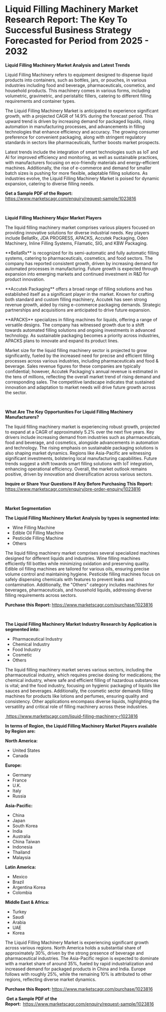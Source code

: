 <p><h1>Liquid Filling Machinery Market Research Report: The Key To Successful Business Strategy Forecasted for Period from 2025 - 2032</h1></p><p><strong>Liquid Filling Machinery Market Analysis and Latest Trends</strong></p>
<p><p>Liquid Filling Machinery refers to equipment designed to dispense liquid products into containers, such as bottles, jars, or pouches, in various industries including food and beverage, pharmaceuticals, cosmetics, and household products. This machinery comes in various forms, including volumetric, gravimetric, and peristaltic fillers, catering to different filling requirements and container types.</p><p>The Liquid Filling Machinery Market is anticipated to experience significant growth, with a projected CAGR of 14.9% during the forecast period. This upward trend is driven by increasing demand for packaged liquids, rising automation in manufacturing processes, and advancements in filling technologies that enhance efficiency and accuracy. The growing consumer preference for convenient packaging, along with stringent regulatory standards in sectors like pharmaceuticals, further boosts market prospects.</p><p>Latest trends include the integration of smart technologies such as IoT and AI for improved efficiency and monitoring, as well as sustainable practices, with manufacturers focusing on eco-friendly materials and energy-efficient machines. Additionally, the rise of e-commerce and demand for smaller batch sizes is pushing for more flexible, adaptable filling solutions. As industries evolve, the Liquid Filling Machinery Market is poised for dynamic expansion, catering to diverse filling needs.</p></p>
<p><strong>Get a Sample PDF of the Report:&nbsp;</strong> <a href="https://www.marketscagr.com/enquiry/request-sample/1023816?utm_campaign=1948&utm_medium=2&utm_source=Github&utm_content=ia&utm_term=16042025&utm_id=liquid-filling-machinery">https://www.marketscagr.com/enquiry/request-sample/1023816</a></p>
<p>&nbsp;</p>
<p><strong>Liquid Filling Machinery Major Market Players</strong></p>
<p><p>The liquid filling machinery market comprises various players focused on providing innovative solutions for diverse industrial needs. Key players include BellatRx, JDA PROGRESS, APACKS, Accutek Packaging, Oden Machinery, Inline Filling Systems, Filamatic, SIG, and KBW Packaging.</p><p>**BellatRx** is recognized for its semi-automatic and fully automatic filling systems, catering to pharmaceuticals, cosmetics, and food sectors. The company has reported consistent growth, driven by increasing demand for automated processes in manufacturing. Future growth is expected through expansion into emerging markets and continued investment in R&D for product innovation.</p><p>**Accutek Packaging** offers a broad range of filling solutions and has established itself as a significant player in the market. Known for crafting both standard and custom filling machinery, Accutek has seen strong revenue growth, aided by rising e-commerce packaging demands. Strategic partnerships and acquisitions are anticipated to drive future expansion.</p><p>**APACKS** specializes in filling machines for liquids, offering a range of versatile designs. The company has witnessed growth due to a shift towards automated filling solutions and ongoing investments in advanced technology. As sustainable packaging becomes a priority across industries, APACKS plans to innovate and expand its product lines.</p><p>Market size for the liquid filling machinery sector is projected to grow significantly, fueled by the increased need for precise and efficient filling processes across various industries, including pharmaceuticals and food & beverage. Sales revenue figures for these companies are typically confidential; however, Accutek Packaging's annual revenue is estimated in the tens of millions, reflecting the overall market trend of rising demand and corresponding sales. The competitive landscape indicates that sustained innovation and adaptation to market needs will drive future growth across the sector.</p></p>
<p>&nbsp;</p>
<p><strong>What Are The Key Opportunities For Liquid Filling Machinery Manufacturers?</strong></p>
<p><p>The liquid filling machinery market is experiencing robust growth, projected to expand at a CAGR of approximately 5.2% over the next five years. Key drivers include increasing demand from industries such as pharmaceuticals, food and beverage, and cosmetics, alongside advancements in automation and technology. The rising emphasis on sustainable packaging solutions is also shaping market dynamics. Regions like Asia-Pacific are witnessing significant investments, bolstering local manufacturing capabilities. Future trends suggest a shift towards smart filling solutions with IoT integration, enhancing operational efficiency. Overall, the market outlook remains positive, driven by innovation and diversification across various sectors.</p></p>
<p><strong>Inquire or Share Your Questions If Any Before Purchasing This Report:</strong> <a href="https://www.marketscagr.com/enquiry/pre-order-enquiry/1023816?utm_campaign=1948&utm_medium=2&utm_source=Github&utm_content=ia&utm_term=16042025&utm_id=liquid-filling-machinery">https://www.marketscagr.com/enquiry/pre-order-enquiry/1023816</a></p>
<p>&nbsp;</p>
<p><strong>Market Segmentation</strong></p>
<p><strong>The Liquid Filling Machinery Market Analysis by types is segmented into:</strong></p>
<p><ul><li>Wine Filling Machine</li><li>Edible Oil Filling Machine</li><li>Pesticide Filling Machine</li><li>Others</li></ul></p>
<p><p>The liquid filling machinery market comprises several specialized machines designed for different liquids and industries. Wine filling machines efficiently fill bottles while minimizing oxidation and preserving quality. Edible oil filling machines are tailored for various oils, ensuring precise volume control and maintaining hygiene. Pesticide filling machines focus on safely dispensing chemicals with features to prevent leaks and contamination. Additionally, the "Others" category includes machines for beverages, pharmaceuticals, and household liquids, addressing diverse filling requirements across sectors.</p></p>
<p><strong>Purchase this Report:&nbsp;</strong><a href="https://www.marketscagr.com/purchase/1023816?utm_campaign=1948&utm_medium=2&utm_source=Github&utm_content=ia&utm_term=16042025&utm_id=liquid-filling-machinery">https://www.marketscagr.com/purchase/1023816</a></p>
<p>&nbsp;</p>
<p><strong>The Liquid Filling Machinery Market Industry Research by Application is segmented into:</strong></p>
<p><ul><li>Pharmaceutical Industry</li><li>Chemical Industry</li><li>Food Industry</li><li>Cosmetic</li><li>Others</li></ul></p>
<p><p>The liquid filling machinery market serves various sectors, including the pharmaceutical industry, which requires precise dosing for medications; the chemical industry, where safe and efficient filling of hazardous substances is vital; and the food industry, focusing on hygienic packaging of liquids like sauces and beverages. Additionally, the cosmetic sector demands filling machines for products like lotions and perfumes, ensuring quality and consistency. Other applications encompass diverse liquids, highlighting the versatility and critical role of filling machinery across these industries.</p></p>
<p><a href="https://www.marketscagr.com/liquid-filling-machinery-r1023816?utm_campaign=1948&utm_medium=2&utm_source=Github&utm_content=ia&utm_term=16042025&utm_id=liquid-filling-machinery">&nbsp;https://www.marketscagr.com/liquid-filling-machinery-r1023816</a></p>
<p><strong>In terms of Region, the Liquid Filling Machinery Market Players available by Region are:</strong></p>
<p>
    <p> <strong> North America: </strong>
        <ul>
            <li>United States</li>
            <li>Canada</li>
        </ul>
        </p> 
    <p> <strong> Europe: </strong>
        <ul>
            <li>Germany</li>
            <li>France</li>
            <li>U.K.</li>
            <li>Italy</li>
            <li>Russia</li>
        </ul>
        </p> 
    <p> <strong> Asia-Pacific: </strong>
        <ul>
            <li>China</li>
            <li>Japan</li>
            <li>South Korea</li>
            <li>India</li>
            <li>Australia</li>
            <li>China Taiwan</li>
            <li>Indonesia</li>
            <li>Thailand</li>
            <li>Malaysia</li>
        </ul>
        </p> 
    <p> <strong> Latin America: </strong>
        <ul>
            <li>Mexico</li>
            <li>Brazil</li>
            <li>Argentina Korea</li>
            <li>Colombia</li>
        </ul>
        </p> 
    <p> <strong> Middle East & Africa: </strong>
        <ul>
            <li>Turkey</li>
            <li>Saudi</li>
            <li>Arabia</li>
            <li>UAE</li>
            <li>Korea</li>
        </ul>
    </p>
    </p>
<p><p>The Liquid Filling Machinery Market is experiencing significant growth across various regions. North America holds a substantial share of approximately 30%, driven by the strong presence of beverage and pharmaceutical industries. The Asia-Pacific region is expected to dominate with a market share of around 35%, fueled by rapid industrialization and increased demand for packaged products in China and India. Europe follows with roughly 25%, while the remaining 10% is attributed to other regions, reflecting diverse market dynamics.</p></p>
<p><strong>Purchase this Report: </strong><a href="https://www.marketscagr.com/purchase/1023816?utm_campaign=1948&utm_medium=2&utm_source=Github&utm_content=ia&utm_term=16042025&utm_id=liquid-filling-machinery">https://www.marketscagr.com/purchase/1023816</a></p>
<p>&nbsp;<strong>Get a Sample PDF of the Report:&nbsp;&nbsp;</strong><a href="https://www.marketscagr.com/enquiry/request-sample/1023816?utm_campaign=1948&utm_medium=2&utm_source=Github&utm_content=ia&utm_term=16042025&utm_id=liquid-filling-machinery">https://www.marketscagr.com/enquiry/request-sample/1023816</a></p>
<p><strong></strong></p>
<p><p></p><p></p><p></p></p>